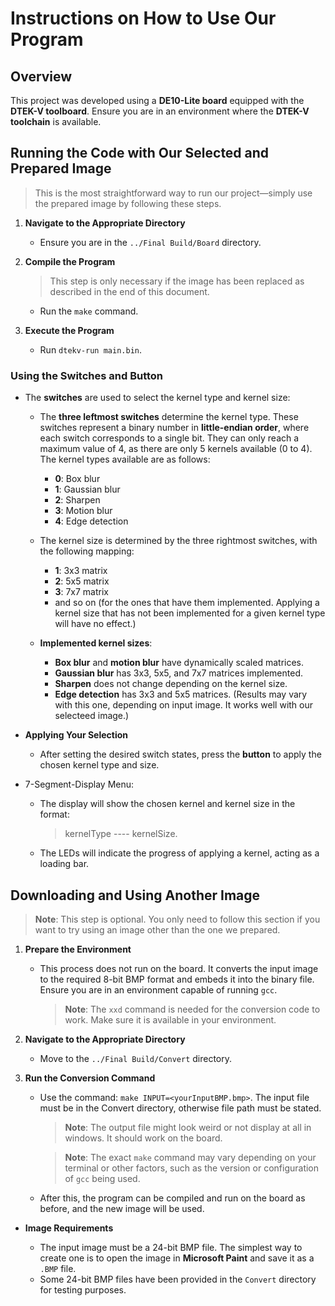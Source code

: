 # Instructions on How to Use Our Program

## Overview

This project was developed using a **DE10-Lite board** equipped with the **DTEK-V toolboard**. Ensure you are in an environment where the **DTEK-V toolchain** is available.

## Running the Code with Our Selected and Prepared Image

> This is the most straightforward way to run our project—simply use the prepared image by following these steps.

1. **Navigate to the Appropriate Directory**

   - Ensure you are in the `../Final Build/Board` directory.

2. **Compile the Program**

   > This step is only necessary if the image has been replaced as described in the end of this document.

   - Run the `make` command.

3. **Execute the Program**

   - Run `dtekv-run main.bin`.

### Using the Switches and Button

- The **switches** are used to select the kernel type and kernel size:

  - The **three leftmost switches** determine the kernel type. These switches represent a binary number in **little-endian order**, where each switch corresponds to a single bit. They can only reach a maximum value of 4, as there are only 5 kernels available (0 to 4). The kernel types available are as follows:

    - **0**: Box blur
    - **1**: Gaussian blur
    - **2**: Sharpen
    - **3**: Motion blur
    - **4**: Edge detection

  - The kernel size is determined by the three rightmost switches, with the following mapping:

    - **1**: 3x3 matrix
    - **2**: 5x5 matrix
    - **3**: 7x7 matrix
    - and so on (for the ones that have them implemented. Applying a kernel size that has not been implemented for a given kernel type will have no effect.)

  - **Implemented kernel sizes**:

    - **Box blur** and **motion blur** have dynamically scaled matrices.
    - **Gaussian blur** has 3x3, 5x5, and 7x7 matrices implemented.
    - **Sharpen** does not change depending on the kernel size.
    - **Edge detection** has 3x3 and 5x5 matrices. (Results may vary with this one, depending on input image. It works well with our selecteed image.)

- **Applying Your Selection**

  - After setting the desired switch states, press the **button** to apply the chosen kernel type and size.

- 7-Segment-Display Menu:
  - The display will show the chosen kernel and kernel size in the format:
    > kernelType ---- kernelSize.
  - The LEDs will indicate the progress of applying a kernel, acting as a loading bar.

## Downloading and Using Another Image

> **Note**: This step is optional. You only need to follow this section if you want to try using an image other than the one we prepared.

1. **Prepare the Environment**

   - This process does not run on the board. It converts the input image to the required 8-bit BMP format and embeds it into the binary file. Ensure you are in an environment capable of running `gcc`.

     > **Note**: The `xxd` command is needed for the conversion code to work. Make sure it is available in your environment.

2. **Navigate to the Appropriate Directory**

   - Move to the `../Final Build/Convert` directory.

3. **Run the Conversion Command**

   - Use the command: `make INPUT=<yourInputBMP.bmp>`. The input file must be in the Convert directory, otherwise file path must be stated.

     > **Note**: The output file might look weird or not display at all in windows. It should work on the board.

     > **Note**: The exact `make` command may vary depending on your terminal or other factors, such as the version or configuration of `gcc` being used.

   - After this, the program can be compiled and run on the board as before, and the new image will be used.

- **Image Requirements**

  - The input image must be a 24-bit BMP file. The simplest way to create one is to open the image in **Microsoft Paint** and save it as a `.BMP` file.
  - Some 24-bit BMP files have been provided in the `Convert` directory for testing purposes.
